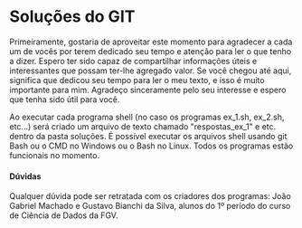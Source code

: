 # Soluções do GIT

Primeiramente, gostaria de aproveitar este momento para agradecer a cada um de vocês por terem dedicado seu tempo e atenção para ler o que tenho a dizer. Espero ter sido capaz de compartilhar informações úteis e interessantes que possam ter-lhe agregado valor.
Se você chegou até aqui, significa que dedicou seu tempo para ler o meu texto, e isso é muito importante para mim. Agradeço sinceramente pelo seu interesse e espero que tenha sido útil para você.

Ao executar cada programa shell (no caso os programas ex_1.sh, ex_2.sh, etc...) será criado um arquivo de texto chamado "respostas_ex_1" e etc. dentro da pasta soluções.
É possível executar os arquivos shell usando git Bash ou o CMD no Windows ou o Bash no Linux. Todos os programas estão funcionais no momento.

#### Dúvidas
Qualquer dúvida pode ser retratada com os criadores dos programas: João Gabriel Machado e Gustavo Bianchi da Silva, alunos do 1º período do curso de Ciência de Dados da FGV.
